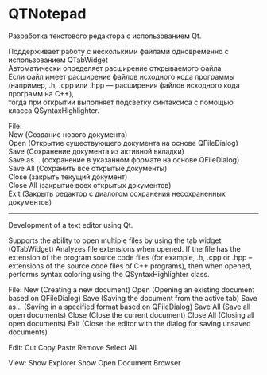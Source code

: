 # QTNotepad
Разработка текстового редактора с использованием Qt.  
  
Поддерживает работу с несколькими файлами одновременно с использованием QTabWidget  
Автоматически определяет расширение открываемого файла  
Если файл имеет расширение файлов исходного кода программы (например, .h, .cpp или .hpp — расширения файлов исходного кода программ на C++),  
тогда при открытии выполняет подсветку синтаксиса с помощью класса QSyntaxHighlighter.  

File:  
New (Создание нового документа)  
Open (Открытие существующего документа на основе QFileDialog)  
Save (Сохранение документа из активной вкладки)  
Save as... (сохранение в указанном формате на основе QFileDialog)  
Save All (Сохранить все открытые документы)  
Close (закрыть текущий документ)  
Close All (закрытие всех открытых документов)  
Exit (Закрыть редактор с диалогом сохранения несохраненных документов)  


-----------------------------------------------

Development of a text editor using Qt.     

Supports the ability to open multiple files by using the tab widget (QTabWidget)
Analyzes file extensions when opened.
If the file has the extension of the program source code files (for example, .h, .cpp or .hpp – extensions of the source code files of C++ programs),
then when opened, performs syntax coloring using the QSyntaxHighlighter class.

File:
New (Creating a new document)
Open (Opening an existing document based on QFileDialog)
Save (Saving the document from the active tab)
Save as... (Saving in a specified format based on QFileDialog)
Save All (Save all open documents)
Close (Close the current document)
Close All (Closing all open documents)
Exit (Close the editor with the dialog for saving unsaved documents)

Edit:
Cut
Copy
Paste
Remove
Select All


View:
Show Explorer 
Show Open Document Browser
